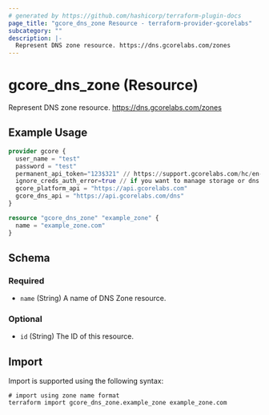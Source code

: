 ```yaml
---
# generated by https://github.com/hashicorp/terraform-plugin-docs
page_title: "gcore_dns_zone Resource - terraform-provider-gcorelabs"
subcategory: ""
description: |-
  Represent DNS zone resource. https://dns.gcorelabs.com/zones
---
```


# gcore_dns_zone (Resource)

Represent DNS zone resource. https://dns.gcorelabs.com/zones

## Example Usage

```terraform
provider gcore {
  user_name = "test"
  password = "test"
  permanent_api_token="123$321" // https://support.gcorelabs.com/hc/en-us/articles/360018625617-API-tokens
  ignore_creds_auth_error=true // if you want to manage storage or dns resources only and provide permanent_api_token without user_name & password
  gcore_platform_api = "https://api.gcorelabs.com"
  gcore_dns_api = "https://api.gcorelabs.com/dns"
}

resource "gcore_dns_zone" "example_zone" {
  name = "example_zone.com"
}
```

<!-- schema generated by tfplugindocs -->
## Schema

### Required

- `name` (String) A name of DNS Zone resource.

### Optional

- `id` (String) The ID of this resource.

## Import

Import is supported using the following syntax:

```shell
# import using zone name format
terraform import gcore_dns_zone.example_zone example_zone.com
```
